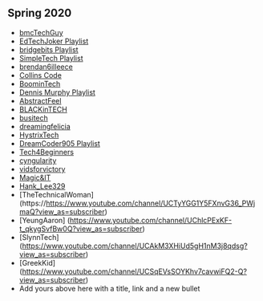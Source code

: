 ## Spring 2020
- [bmcTechGuy](https://www.youtube.com/channel/UCabL6Ewd04q3h5Xc5PlrvFQ?view_as=subscriber)
- [EdTechJoker Playlist](https://www.youtube.com/playlist?list=PLJQupiji7J5e8t_dL8T1iVq-bMPElKTI2)
- [bridgebits Playlist](https://www.youtube.com/channel/UCCZqye8rNHguz3KrkScOYKQ/playlists)
- [SimpleTech Playlist](https://www.youtube.com/channel/UCm28UVuliqM8RsSlVa0NBHA?view_as=subscriber)
- [brendan6illeece](https://www.youtube.com/playlist?list=PLRpj-B9YL19M8iRq7VlY9zLrCHKD4JEvp)
- [Collins Code](https://www.youtube.com/channel/UCmTsz3Z6GxzTxfwGTz7nKkg?view_as=subscriber)
- [BoominTech](https://www.youtube.com/channel/UCEYT7XbvvLknkqorLHdrSJQ/?guided_help_flow=5)
- [Dennis Murphy Playlist](https://www.youtube.com/watch?v=ET_9XHTvJEA&list=PLpTH_c-Pgrd_qfMSWBH5U6dx73w5bPsNg)
- [AbstractFeel](https://www.youtube.com/playlist?list=PLJVIH4MDUvoGOIQcQSwdHeQkmu71YNUS_)
- [BLACKinTECH](https://www.youtube.com/channel/UCkjR9RZpsNaEFvbmYP2uZ4A/featured)
- [busitech](https://www.youtube.com/channel/UCKfg5JQqBSkpqI0xmZfYOyQ?view_as=subscriber)
- [dreamingfelicia](https://www.youtube.com/channel/UCQPw1ozw-l4zlE-xx8dEF5A/featured)
- [HystrixTech](https://www.youtube.com/channel/UCyNfRb-PoAeR8YKVY0IYy0A?view_as=subscriber)
- [DreamCoder905 Playlist](https://www.youtube.com/channel/UCiuXwRj_qGwfqapYSx4jGlQ)
- [Tech4Beginners](https://www.youtube.com/channel/UClVYOOgYdWjC9OxvkoPO5NQ?view_as=subscriber)
- [cyngularity](https://www.youtube.com/channel/UCdJgCivMb5aErPfopu5XumA?view_as=subscriber)
- [vidsforvictory](https://www.youtube.com/channel/UCBQ_FijiVP24YqQxKjrnJGA?guided_help_flow=3)
- [Magic&IT](https://www.youtube.com/channel/UCr3h6u8W8h1iVp9zwvPeI0A?view_as=subscriber)
- [Hank_Lee329](https://www.youtube.com/channel/UCGl5x3LHGvuWdcZ4DNSKS0A?view_as=subscriber)
- [TheTechnicalWoman] (https://https://www.youtube.com/channel/UCTyYGG1Y5FXnvG36_PWjmaQ?view_as=subscriber)
- [YeungAaron] (https://www.youtube.com/channel/UChlcPExKF-t_qkygSvfBw0Q?view_as=subscriber)
- [SlynnTech] (https://www.youtube.com/channel/UCAkM3XHiUd5gH1nM3j8qdsg?view_as=subscriber)
- [GreekKid] (https://www.youtube.com/channel/UCSqEVsSOYKhv7cavwiFQ2-Q?view_as=subscriber)
- Add yours above here with a title, link and a new bullet
